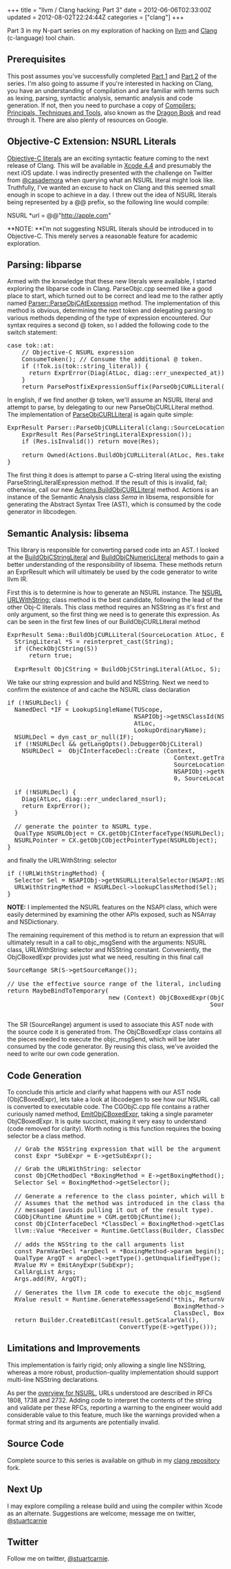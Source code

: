 +++
title = "llvm / Clang hacking: Part 3"
date = 2012-06-06T02:33:00Z
updated = 2012-08-02T22:24:44Z
categories = ["clang"]
+++

Part 3 in my N-part series on my exploration of hacking on [llvm](http://llvm.org) and [Clang](http://clang.llvm.org) (c-language) tool chain.

## Prerequisites

This post assumes you've successfully completed [Part 1](http://aussiebloke.blogspot.com/2012/06/llvm-clang-hacking-part-1.html) and [Part 2](http://aussiebloke.blogspot.com/2012/06/llvm-clang-hacking-part-2.html) of the series.  I'm also going to assume if you're interested in hacking on Clang, you have an understanding of compilation and are familiar with terms such as lexing, parsing, syntactic analysis, semantic analysis and code generation.  If not, then you need to purchase a copy of [Compilers: Principals, Techniques and Tools](http://www.amazon.com/Compilers-Principles-Techniques-Tools-Edition/dp/0321486811/ref=pd_sim_b_1), also known as the [Dragon Book](http://en.wikipedia.org/wiki/Compilers:_Principles,_Techniques,_and_Tools) and read through it.  There are also plenty of resources on Google.

## Objective-C Extension: NSURL Literals

[Objective-C literals](http://clang.llvm.org/docs/ObjectiveCLiterals.html) are an exciting syntactic feature coming to the next release of Clang.  This will be available in [Xcode 4.4](http://stackoverflow.com/questions/9347722/apple-llvm-4-0-new-features-on-xcode-4-4-literals) and presumably the next iOS update.  I was indirectly presented with the challenge on Twitter from [@casademora](https://twitter.com/casademora/status/208596677551071232) when querying what an NSURL literal might look like.  Truthfully, I've wanted an excuse to hack on Clang and this seemed small enough in scope to achieve in a day.  I threw out the idea of NSURL literals being represented by a @@ prefix, so the following line would compile:

NSURL *url = @@"http://apple.com"

**NOTE: **I'm not suggesting NSURL literals should be introduced in to Objective-C.  This merely serves a reasonable feature for academic exploration.

## Parsing: libparse

Armed with the knowledge that these new literals were available, I started exploring the libparse code in Clang.  ParseObjc.cpp seemed like a good place to start, which turned out to be correct and lead me to the rather aptly named [Parser::ParseObjCAtExpression](https://github.com/llvm-mirror/clang/blob/4d3db4eb6caa49a7cdbfe1798728ce4b23cd0b53/lib/Parse/ParseObjc.cpp#L2019) method.  The implementation of this method is obvious, determining the next token and delegating parsing to various methods depending of the type of expression encountered.  Our syntax requires a second @ token, so I added the following code to the switch statement:

<pre>case tok::at:
    // Objective-C NSURL expression
    ConsumeToken(); // Consume the additional @ token.
    if (!Tok.is(tok::string_literal)) {
      return ExprError(Diag(AtLoc, diag::err_unexpected_at));
    }
    return ParsePostfixExpressionSuffix(ParseObjCURLLiteral(AtLoc));
</pre>

In english, if we find another @ token, we'll assume an NSURL literal and attempt to parse, by delegating to our new ParseObjCURLLiteral method. The implementation of [ParseObjCURLLiteral](https://github.com/scarnie/clang/blob/NSURL-literal/lib/Parse/ParseObjc.cpp#L2561) is again quite simple:

<pre>ExprResult Parser::ParseObjCURLLiteral(clang::SourceLocation AtLoc) {
    ExprResult Res(ParseStringLiteralExpression());
    if (Res.isInvalid()) return move(Res);

    return Owned(Actions.BuildObjCURLLiteral(AtLoc, Res.take()));
}
</pre>

The first thing it does is attempt to parse a C-string literal using the existing ParseStringLiteralExpression method.  If the result of this is invalid, fail; otherwise, call our new [Actions.BuildObjCURLLiteral](https://github.com/scarnie/clang/blob/NSURL-literal/lib/Sema/SemaExprObjC.cpp#L143) method.  Actions is an instance of the Semantic Analysis class _Sema_ in libsema, responsible for generating the Abstract Syntax Tree (AST), which is consumed by the code generator in libcodegen.

## Semantic Analysis: libsema

This library is responsible for converting parsed code into an AST.  I looked at the [BuildObjCStringLiteral](https://github.com/scarnie/clang/blob/NSURL-literal/lib/Sema/SemaExprObjC.cpp#L306) and [BuildObjCNumericLiteral](https://github.com/scarnie/clang/blob/NSURL-literal/lib/Sema/SemaExprObjC.cpp#L306) methods to gain a better understanding of the responsibility of libsema.  These methods return an ExprResult which will ultimately be used by the code generator to write llvm IR. 

First this is to determine is how to generate an NSURL instance.  The [NSURL URLWithString:](https://developer.apple.com/library/mac/documentation/Cocoa/Reference/Foundation/Classes/NSURL_Class/Reference/Reference.html#//apple_ref/doc/uid/20000301-BAJBBDIB) class method is the best candidate, following the lead of the other Obj-C literals.  This class method requires an NSString as it's first and only argument, so the first thing we need is to generate this expression.  As can be seen in the first few lines of our BuildObjCURLLiteral method

<pre>ExprResult Sema::BuildObjCURLLiteral(SourceLocation AtLoc, Expr *String) {
  StringLiteral *S = reinterpret_cast(String);
  if (CheckObjCString(S))
      return true;

  ExprResult ObjCString = BuildObjCStringLiteral(AtLoc, S);</pre>

We take our string expression and build and NSString. Next we need to confirm the existence of and cache the NSURL class declaration

<pre>if (!NSURLDecl) {
  NamedDecl *IF = LookupSingleName(TUScope,
                                   NSAPIObj->getNSClassId(NSAPI::ClassId_NSURL),
                                   AtLoc,
                                   LookupOrdinaryName);
  NSURLDecl = dyn_cast_or_null(IF);
  if (!NSURLDecl && getLangOpts().DebuggerObjCLiteral)
    NSURLDecl =  ObjCInterfaceDecl::Create (Context,
                                              Context.getTranslationUnitDecl(),
                                              SourceLocation(),
                                              NSAPIObj->getNSClassId(NSAPI::ClassId_NSURL),
                                              0, SourceLocation());

  if (!NSURLDecl) {
    Diag(AtLoc, diag::err_undeclared_nsurl);
    return ExprError();
  }

  // generate the pointer to NSURL type.
  QualType NSURLObject = CX.getObjCInterfaceType(NSURLDecl);
  NSURLPointer = CX.getObjCObjectPointerType(NSURLObject);
}
</pre>

and finally the URLWithString: selector

<pre>if (!URLWithStringMethod) {
  Selector Sel = NSAPIObj->getNSURLLiteralSelector(NSAPI::NSURLWithString);
  URLWithStringMethod = NSURLDecl->lookupClassMethod(Sel);
}
</pre>

**NOTE:** I implemented the NSURL features on the NSAPI class, which were easily determined by examining the other APIs exposed, such as NSArray and NSDictionary.

The remaining requirement of this method is to return an expression that will ultimately result in a call to objc_msgSend with the arguments: NSURL class, URLWithString: selector and NSString constant.  Conveniently, the ObjCBoxedExpr provides just what we need, resulting in this final call

<pre>SourceRange SR(S->getSourceRange());

// Use the effective source range of the literal, including the leading '@'.
return MaybeBindToTemporary(
                            new (Context) ObjCBoxedExpr(ObjCString.take(), NSURLPointer, URLWithStringMethod,
                                                        SourceRange(AtLoc, SR.getEnd())));

</pre>

The SR (SourceRange) argument is used to associate this AST node with the source code it is generated from.  The ObjCBoxedExpr class contains all the pieces needed to execute the objc_msgSend, which will be later consumed by the code generator.  By reusing this class, we've avoided the need to write our own code generation.

## Code Generation

To conclude this article and clarify what happens with our AST node (ObjCBoxedExpr), lets take a look at libcodegen to see how our NSURL call is converted to executable code.  The CGObjC.cpp file contains a rather curiously named method, [EmitObjCBoxedExpr](https://github.com/scarnie/clang/blob/NSURL-literal/lib/CodeGen/CGObjC.cpp#L59), taking a single parameter ObjCBoxedExpr.  It is quite succinct, making it very easy to understand (code removed for clarity). Worth noting is this function requires the boxing selector be a class method.

<pre>  // Grab the NSString expression that will be the argument to URLWithString:
  const Expr *SubExpr = E->getSubExpr();
</pre>

<pre>  // Grab the URLWithString: selector
  const ObjCMethodDecl *BoxingMethod = E->getBoxingMethod();
  Selector Sel = BoxingMethod->getSelector();

  // Generate a reference to the class pointer, which will be the receiver.
  // Assumes that the method was introduced in the class that should be
  // messaged (avoids pulling it out of the result type).
  CGObjCRuntime &Runtime = CGM.getObjCRuntime();
  const ObjCInterfaceDecl *ClassDecl = BoxingMethod->getClassInterface();
  llvm::Value *Receiver = Runtime.GetClass(Builder, ClassDecl);

  // adds the NSString to the call arguments list
  const ParmVarDecl *argDecl = *BoxingMethod->param_begin();
  QualType ArgQT = argDecl->getType().getUnqualifiedType();
  RValue RV = EmitAnyExpr(SubExpr);
  CallArgList Args;
  Args.add(RV, ArgQT);

  // Generates the llvm IR code to execute the objc_msgSend function
  RValue result = Runtime.GenerateMessageSend(*this, ReturnValueSlot(),
                                              BoxingMethod->getResultType(), Sel, Receiver, Args,
                                              ClassDecl, BoxingMethod);
  return Builder.CreateBitCast(result.getScalarVal(),
                               ConvertType(E->getType()));
</pre>

## Limitations and Improvements

This implementation is fairly rigid; only allowing a single line NSString, whereas a more robust, production-quality implementation should support multi-line NSString declarations.  

As per the [overview for NSURL](https://developer.apple.com/library/mac/documentation/Cocoa/Reference/Foundation/Classes/NSURL_Class/Reference/Reference.html#//apple_ref/doc/uid/20000301-4355), URLs understood are described in RFCs 1808, 1738 and 2732\.  Adding code to interpret the contents of the string and validate per these RFCs, reporting a warning to the engineer would add considerable value to this feature, much like the warnings provided when a format string and its arguments are potentially invalid.

## Source Code

Complete source to this series is available on github in my [clang repository](https://github.com/scarnie/clang) fork.

## Next Up

I may explore compiling a release build and using the compiler within Xcode as an alternate.  Suggestions are welcome; message me on twitter, [@stuartcarnie](http://twitter.com/stuartcarnie)

## Twitter

Follow me on twitter, [@stuartcarnie](http://twitter.com/stuartcarnie).